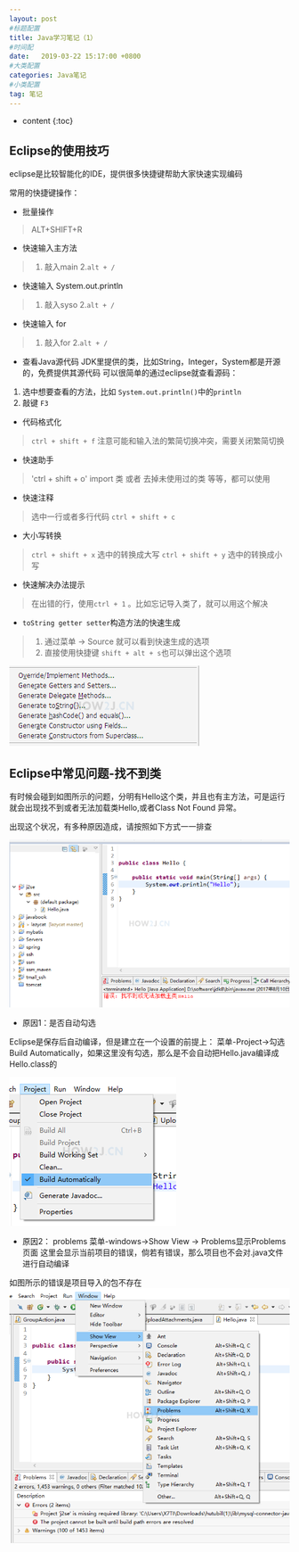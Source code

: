 ```yaml
---
layout: post
#标题配置
title: Java学习笔记（1）
#时间配
date:   2019-03-22 15:17:00 +0800
#大类配置
categories: Java笔记
#小类配置
tag: 笔记
---
```


* content
{:toc}

## Eclipse的使用技巧

eclipse是比较智能化的IDE，提供很多快捷键帮助大家快速实现编码

常用的快捷键操作：

- 批量操作
> ALT+SHIFT+R

- 快速输入主方法
> 1. 敲入main
> 2.`alt + /`

- 快速输入 System.out.println
> 1. 敲入syso
> 2.`alt + /`

- 快速输入 for 
> 1. 敲入for
> 2.`alt + /`

- 查看Java源代码
JDK里提供的类，比如String，Integer，System都是开源的，免费提供其源代码
可以很简单的通过eclipse就查看源码：
1. 选中想要查看的方法，比如 `System.out.println()`中的`println`
2. 敲键 `F3`

- 代码格式化
> `ctrl + shift + f`
> 注意可能和输入法的繁简切换冲突，需要关闭繁简切换

- 快速助手
> 'ctrl + shift + o'
> import 类 或者 去掉未使用过的类 等等，都可以使用

- 快速注释
> 选中一行或者多行代码 `ctrl + shift + c`

- 大小写转换
> `ctrl + shift + x` 选中的转换成大写
> `ctrl + shift + y` 选中的转换成小写

- 快速解决办法提示
> 在出错的行，使用`ctrl + 1` 。比如忘记导入类了，就可以用这个解决

- `toString getter setter`构造方法的快速生成
> 1. 通过菜单 -> Source 就可以看到快速生成的选项
> 2. 直接使用快捷键 `shift + alt + s`也可以弹出这个选项

![构造方法快速生成](styles/images/2019-03-22-how2java/1.1.png)

## Eclipse中常见问题-找不到类

有时候会碰到如图所示的问题，分明有Hello这个类，并且也有主方法，可是运行就会出现找不到或者无法加载类Hello,或者Class Not Found 异常。

出现这个状况，有多种原因造成，请按照如下方式一一排查

![](styles/images/2019-03-22-how2java/1.2.png)

- 原因1：是否自动勾选

Eclipse是保存后自动编译，但是建立在一个设置的前提上：
菜单-Project->勾选Build Automatically，如果这里没有勾选，那么是不会自动把Hello.java编译成Hello.class的

![](styles/images/2019-03-22-how2java/1.3.png)

- 原因2： problems
菜单-windows->Show View -> Problems显示Problems页面
这里会显示当前项目的错误，倘若有错误，那么项目也不会对.java文件进行自动编译

如图所示的错误是项目导入的包不存在
![](styles/images/2019-03-22-how2java/1.4.png)
